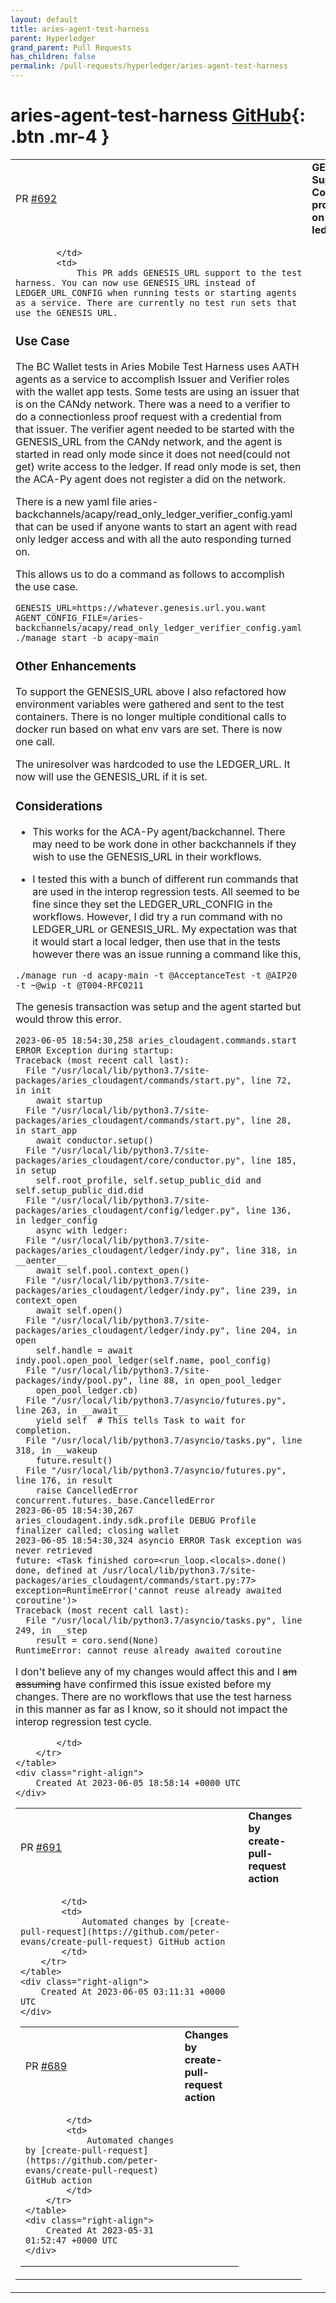 ```yaml
---
layout: default
title: aries-agent-test-harness
parent: Hyperledger
grand_parent: Pull Requests
has_children: false
permalink: /pull-requests/hyperledger/aries-agent-test-harness
---
```


# aries-agent-test-harness <span class="fs-3 right-align">[GitHub](https://github.com/hyperledger/aries-agent-test-harness){: .btn .mr-4 }</span>


<div>
    <table>
        <tr>
            <td>
                PR <a href="https://github.com/hyperledger/aries-agent-test-harness/pull/692" class=".btn">#692</a>
            </td>
            <td>
                <b>
                    GENESIS_URL Support for Connectionless proof request on and external ledger
                </b>
            </td>
        </tr>
        <tr>
            <td>
                
            </td>
            <td>
                This PR adds GENESIS_URL support to the test harness. You can now use GENESIS_URL instead of LEDGER_URL_CONFIG when running tests or starting agents as a service. There are currently no test run sets that use the GENESIS_URL. 

### Use Case
The BC Wallet tests in Aries Mobile Test Harness uses AATH agents as a service to accomplish Issuer and Verifier roles with the wallet app tests. Some tests are using an issuer that is on the CANdy network. There was a need to a verifier to do a connectionless proof request with a credential from that issuer. The verifier agent needed to be started with the GENESIS_URL from the CANdy network, and the agent is started in read only mode since it does not need(could not get) write access to the ledger. If read only mode is set, then the ACA-Py agent does not register a did on the network.

There is a new yaml file aries-backchannels/acapy/read_only_ledger_verifier_config.yaml that can be used if anyone wants to start an agent with read only ledger access and with all the auto responding turned on. 

This allows us to do a command as follows to accomplish the use case. 
```
GENESIS_URL=https://whatever.genesis.url.you.want AGENT_CONFIG_FILE=/aries-backchannels/acapy/read_only_ledger_verifier_config.yaml ./manage start -b acapy-main
```

### Other Enhancements
To support the GENESIS_URL above I also refactored how environment variables were gathered and sent to the test containers. There is no longer multiple conditional calls to docker run based on what env vars are set. There is now one call. 

The uniresolver was hardcoded to use the LEDGER_URL. It now will use the GENESIS_URL if it is set. 

### Considerations

- This works for the ACA-Py agent/backchannel. There may need to be work done in other backchannels if they wish to use the GENESIS_URL in their workflows. 

- I tested this with a bunch of different run commands that are used in the interop regression tests. All seemed to be fine since they set the LEDGER_URL_CONFIG in the workflows. However, I did try a run command with no LEDGER_URL or GENESIS_URL. My expectation was that it would start a local ledger, then use that in the tests however there was an issue running a command like this, 
```
./manage run -d acapy-main -t @AcceptanceTest -t @AIP20 -t ~@wip -t @T004-RFC0211
```
The genesis transaction was setup and the agent started but would throw this error. 
```
2023-06-05 18:54:30,258 aries_cloudagent.commands.start ERROR Exception during startup:
Traceback (most recent call last):
  File "/usr/local/lib/python3.7/site-packages/aries_cloudagent/commands/start.py", line 72, in init
    await startup
  File "/usr/local/lib/python3.7/site-packages/aries_cloudagent/commands/start.py", line 28, in start_app
    await conductor.setup()
  File "/usr/local/lib/python3.7/site-packages/aries_cloudagent/core/conductor.py", line 185, in setup
    self.root_profile, self.setup_public_did and self.setup_public_did.did
  File "/usr/local/lib/python3.7/site-packages/aries_cloudagent/config/ledger.py", line 136, in ledger_config
    async with ledger:
  File "/usr/local/lib/python3.7/site-packages/aries_cloudagent/ledger/indy.py", line 318, in __aenter__
    await self.pool.context_open()
  File "/usr/local/lib/python3.7/site-packages/aries_cloudagent/ledger/indy.py", line 239, in context_open
    await self.open()
  File "/usr/local/lib/python3.7/site-packages/aries_cloudagent/ledger/indy.py", line 204, in open
    self.handle = await indy.pool.open_pool_ledger(self.name, pool_config)
  File "/usr/local/lib/python3.7/site-packages/indy/pool.py", line 88, in open_pool_ledger
    open_pool_ledger.cb)
  File "/usr/local/lib/python3.7/asyncio/futures.py", line 263, in __await__
    yield self  # This tells Task to wait for completion.
  File "/usr/local/lib/python3.7/asyncio/tasks.py", line 318, in __wakeup
    future.result()
  File "/usr/local/lib/python3.7/asyncio/futures.py", line 176, in result
    raise CancelledError
concurrent.futures._base.CancelledError
2023-06-05 18:54:30,267 aries_cloudagent.indy.sdk.profile DEBUG Profile finalizer called; closing wallet
2023-06-05 18:54:30,324 asyncio ERROR Task exception was never retrieved
future: <Task finished coro=<run_loop.<locals>.done() done, defined at /usr/local/lib/python3.7/site-packages/aries_cloudagent/commands/start.py:77> exception=RuntimeError('cannot reuse already awaited coroutine')>
Traceback (most recent call last):
  File "/usr/local/lib/python3.7/asyncio/tasks.py", line 249, in __step
    result = coro.send(None)
RuntimeError: cannot reuse already awaited coroutine
```
I don't believe any of my changes would affect this and I ~~am assuming~~ have confirmed this issue existed before my changes. There are no workflows that use the test harness in this manner as far as I know, so it should not impact the interop regression test cycle.

            </td>
        </tr>
    </table>
    <div class="right-align">
        Created At 2023-06-05 18:58:14 +0000 UTC
    </div>
</div>

<div>
    <table>
        <tr>
            <td>
                PR <a href="https://github.com/hyperledger/aries-agent-test-harness/pull/691" class=".btn">#691</a>
            </td>
            <td>
                <b>
                    Changes by create-pull-request action
                </b>
            </td>
        </tr>
        <tr>
            <td>
                
            </td>
            <td>
                Automated changes by [create-pull-request](https://github.com/peter-evans/create-pull-request) GitHub action
            </td>
        </tr>
    </table>
    <div class="right-align">
        Created At 2023-06-05 03:11:31 +0000 UTC
    </div>
</div>

<div>
    <table>
        <tr>
            <td>
                PR <a href="https://github.com/hyperledger/aries-agent-test-harness/pull/689" class=".btn">#689</a>
            </td>
            <td>
                <b>
                    Changes by create-pull-request action
                </b>
            </td>
        </tr>
        <tr>
            <td>
                
            </td>
            <td>
                Automated changes by [create-pull-request](https://github.com/peter-evans/create-pull-request) GitHub action
            </td>
        </tr>
    </table>
    <div class="right-align">
        Created At 2023-05-31 01:52:47 +0000 UTC
    </div>
</div>

